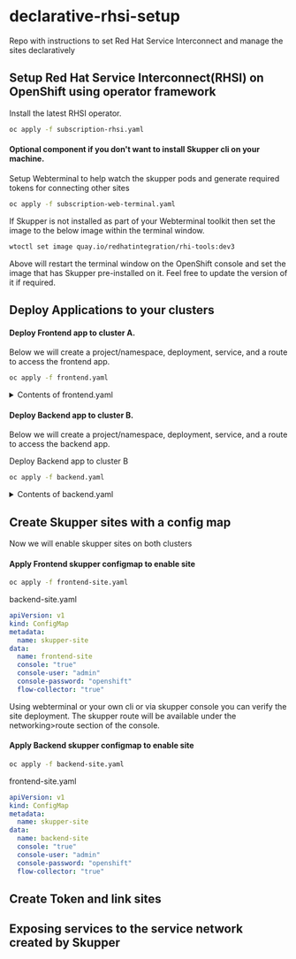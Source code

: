 # declarative-rhsi-setup
Repo with instructions to set Red Hat Service Interconnect and manage the sites declaratively

## Setup Red Hat Service Interconnect(RHSI) on OpenShift using operator framework
Install the latest RHSI operator.
```bash
oc apply -f subscription-rhsi.yaml
```

#### Optional component if you don't want to install Skupper cli on your machine.
Setup Webterminal to help watch the skupper pods and generate required tokens for connecting other sites
```bash
oc apply -f subscription-web-terminal.yaml
```
If Skupper is not installed as part of your Webterminal toolkit then set the image to the below image within the terminal window.

```bash
wtoctl set image quay.io/redhatintegration/rhi-tools:dev3
```
Above will restart the terminal window on the OpenShift console and set the image that has Skupper pre-installed on it. Feel free to update the version of it if required.

## Deploy Applications to your clusters
#### Deploy Frontend app to cluster A. 
Below we will create a project/namespace, deployment, service, and a route to access the frontend app.

```bash
oc apply -f frontend.yaml
```
<details>

<summary>Contents of frontend.yaml </summary>

```yaml
---
apiVersion: project.openshift.io/v1
description: "frontend"
displayName: frontend
kind: ProjectRequest
metadata:
    name: frontend
---
apiVersion: apps/v1
kind: Deployment
metadata:
  annotations:
    deployment.kubernetes.io/revision: "1"
  labels:
    app: frontend
  name: frontend
  namespace: frontend
spec:
  progressDeadlineSeconds: 600
  replicas: 1
  revisionHistoryLimit: 10
  selector:
    matchLabels:
      app: frontend
  strategy:
    rollingUpdate:
      maxSurge: 25%
      maxUnavailable: 25%
    type: RollingUpdate
  template:
    metadata:
      creationTimestamp: null
      labels:
        app: frontend
    spec:
      containers:
      - image: quay.io/skupper/hello-world-frontend
        imagePullPolicy: Always
        name: hello-world-frontend
        terminationMessagePath: /dev/termination-log
        terminationMessagePolicy: File
      dnsPolicy: ClusterFirst
      restartPolicy: Always
      schedulerName: default-scheduler
      terminationGracePeriodSeconds: 30
---
apiVersion: v1
kind: Service
metadata:
  labels:
    app: frontend
  name: frontend
  namespace: frontend
spec:
  clusterIP: 172.31.223.69
  clusterIPs:
  - 172.31.223.69
  internalTrafficPolicy: Cluster
  ipFamilies:
  - IPv4
  ipFamilyPolicy: SingleStack
  ports:
  - port: 8080
  selector:
    app: frontend
---
apiVersion: route.openshift.io/v1
kind: Route
metadata:
  labels:
    app: frontend
  name: frontend
  namespace: frontend
spec:
  port:
    targetPort: 8080
  to:
    kind: Service
    name: frontend
    weight: 100
  wildcardPolicy: None
```
</details>

#### Deploy Backend app to cluster B. 
Below we will create a project/namespace, deployment, service, and a route to access the backend app.

Deploy Backend app to cluster B
```bash
oc apply -f backend.yaml
```
<details>
    
<summary>Contents of backend.yaml </summary> 

```yaml
---
apiVersion: project.openshift.io/v1
description: "backend"
displayName: backend
kind: ProjectRequest
metadata:
    name: backend
---
apiVersion: apps/v1
kind: Deployment
metadata:
  annotations:
    deployment.kubernetes.io/revision: "1"
  labels:
    app: backend
  name: backend
  namespace: backend
spec:
  progressDeadlineSeconds: 600
  replicas: 3
  revisionHistoryLimit: 10
  selector:
    matchLabels:
      app: backend
  strategy:
    rollingUpdate:
      maxSurge: 25%
      maxUnavailable: 25%
    type: RollingUpdate
  template:
    metadata:
      creationTimestamp: null
      labels:
        app: backend
    spec:
      containers:
      - image: quay.io/skupper/hello-world-backend
        imagePullPolicy: Always
        name: hello-world-backend
        terminationMessagePath: /dev/termination-log
        terminationMessagePolicy: File
      dnsPolicy: ClusterFirst
      restartPolicy: Always
      schedulerName: default-scheduler
      terminationGracePeriodSeconds: 30
---
apiVersion: v1
kind: Service
metadata:
  labels:
    app: backend
  name: backend
  namespace: backend
spec:
  clusterIP: 172.31.223.69
  clusterIPs:
  - 172.31.223.69
  internalTrafficPolicy: Cluster
  ipFamilies:
  - IPv4
  ipFamilyPolicy: SingleStack
  ports:
  - port: 8080
  selector:
    app: backend
---
apiVersion: route.openshift.io/v1
kind: Route
metadata:
  labels:
    app: backend
  name: backend
  namespace: backend
spec:
  port:
    targetPort: 8080
  to:
    kind: Service
    name: backend
    weight: 100
  wildcardPolicy: None
```
</details>

## Create Skupper sites with a config map
Now we will enable skupper sites on both clusters
#### Apply Frontend skupper configmap to enable site
```bash
oc apply -f frontend-site.yaml
```
backend-site.yaml
```yaml
apiVersion: v1
kind: ConfigMap
metadata:
  name: skupper-site
data:
  name: frontend-site
  console: "true"
  console-user: "admin"
  console-password: "openshift"
  flow-collector: "true"
```

Using webterminal or your own cli or via skupper console you can verify the site deployment. The skupper route will be available under the networking>route section of the console.

#### Apply Backend skupper configmap to enable site

```bash
oc apply -f backend-site.yaml
```
frontend-site.yaml
```yaml
apiVersion: v1
kind: ConfigMap
metadata:
  name: skupper-site
data:
  name: backend-site
  console: "true"
  console-user: "admin"
  console-password: "openshift"
  flow-collector: "true"
```

## Create Token and link sites

## Exposing services to the service network created by Skupper

